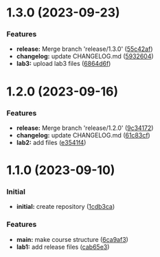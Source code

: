 # 1.3.0 (2023-09-23)

### Features

* **release:** Merge branch 'release/1.3.0' ([55c42af](https://github.com/vvsattarova/study_2023-2024_infosec/commit/55c42af92b1011f664d32a6ac86ccb25632317c6))
* **changelog:** update CHANGELOG.md ([5932604](https://github.com/vvsattarova/study_2023-2024_infosec/commit/59326047394c0f90dfce3d7a4e72fadd090e9021))
* **lab3:** upload lab3 files ([6864d6f](https://github.com/vvsattarova/study_2023-2024_infosec/commit/6864d6fb4a34a8d7671529a2eeff6824b33db343))

# 1.2.0 (2023-09-16)

### Features

* **release:** Merge branch 'release/1.2.0' ([9c34172](https://github.com/vvsattarova/study_2023-2024_infosec/commit/9c3417261a87de92b0bac4d7f38fd28206ca1eed))
* **changelog:** update CHANGELOG.md ([61c83cf](https://github.com/vvsattarova/study_2023-2024_infosec/commit/61c83cfb30573974667caf5641cb8349b5c2588d))
* **lab2:** add files ([e3541f4](https://github.com/vvsattarova/study_2023-2024_infosec/commit/e3541f43fec3b29d58699bfbab59d7ceb7ef1e94))

# 1.1.0 (2023-09-10)

### Initial

* **initial:** create repository ([1cdb3ca](https://github.com/vvsattarova/study_2023-2024_infosec/commit/1cdb3ca8c733bf63fae4c7370f94430f3aba830b))

### Features

* **main:** make course structure ([6ca9af3](https://github.com/vvsattarova/study_2023-2024_infosec/commit/6ca9af3d19a8f90778e2562e16f5a6e21fede43c))
* **lab1:** add release files ([cab65e3](https://github.com/vvsattarova/study_2023-2024_infosec/commit/cab65e36368d6f0840ce4ec974c88e7a67acb8c0))

